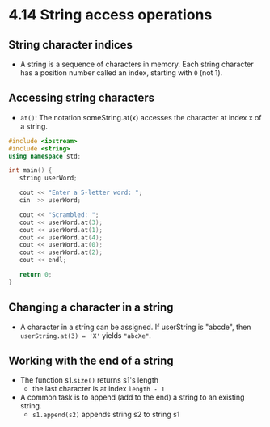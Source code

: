 # 4.14 String access operations

## String character indices
* A string is a sequence of characters in memory. Each string character has a position number called an index, starting with `0` (not 1).

## Accessing string characters
* `at()`: The notation someString.at(x) accesses the character at index x of a string.
```C++
#include <iostream>
#include <string>
using namespace std;

int main() {
   string userWord;

   cout << "Enter a 5-letter word: ";
   cin  >> userWord;

   cout << "Scrambled: ";
   cout << userWord.at(3);
   cout << userWord.at(1);
   cout << userWord.at(4);
   cout << userWord.at(0);
   cout << userWord.at(2);
   cout << endl;

   return 0;
}
```

## Changing a character in a string
* A character in a string can be assigned. If userString is "abcde", then `userString.at(3) = 'X'` yields `"abcXe"`.

## Working with the end of a string
*  The function s1.`size()` returns s1's length
   *  the last character is at index `length - 1`
* A common task is to append (add to the end) a string to an existing string.
  * `s1.append(s2)` appends string s2 to string s1
